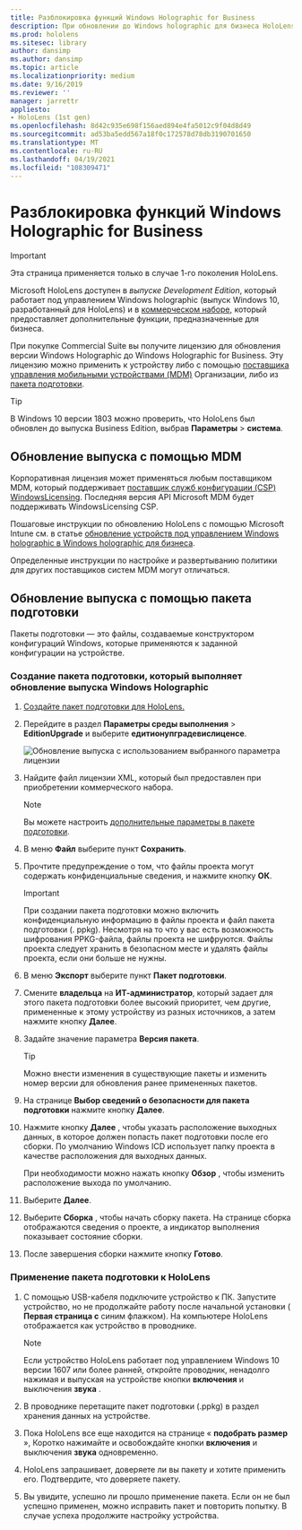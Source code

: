 ```yaml
---
title: Разблокировка функций Windows Holographic for Business
description: При обновлении до Windows holographic для бизнеса HoloLens предоставляет дополнительные функции, предназначенные для бизнеса.
ms.prod: hololens
ms.sitesec: library
author: dansimp
ms.author: dansimp
ms.topic: article
ms.localizationpriority: medium
ms.date: 9/16/2019
ms.reviewer: ''
manager: jarrettr
appliesto:
- HoloLens (1st gen)
ms.openlocfilehash: 8d42c935e698f156aed894e4fa5012c9f04d8d49
ms.sourcegitcommit: ad53ba5edd567a18f0c172578d78db3190701650
ms.translationtype: MT
ms.contentlocale: ru-RU
ms.lasthandoff: 04/19/2021
ms.locfileid: "108309471"
---
```

# <a name="unlock-windows-holographic-for-business-features"></a>Разблокировка функций Windows Holographic for Business

> [!IMPORTANT]
> Эта страница применяется только в случае 1-го поколения HoloLens.

Microsoft HoloLens доступен в *выпуске Development Edition*, который работает под управлением Windows holographic (выпуск Windows 10, разработанный для HoloLens) и в [коммерческом наборе](hololens-commercial-features.md), который предоставляет дополнительные функции, предназначенные для бизнеса.

При покупке Commercial Suite вы получите лицензию для обновления версии Windows Holographic до Windows Holographic for Business. Эту лицензию можно применить к устройству либо с помощью [поставщика управления мобильными устройствами (MDM)](#edition-upgrade-by-using-mdm) Организации, либо из [пакета подготовки](#edition-upgrade-by-using-a-provisioning-package).

> [!TIP]
> В Windows 10 версии 1803 можно проверить, что HoloLens был обновлен до выпуска Business Edition, выбрав **Параметры**  >  **система**.

## <a name="edition-upgrade-by-using-mdm"></a>Обновление выпуска с помощью MDM

Корпоративная лицензия может применяться любым поставщиком MDM, который поддерживает [поставщик служб конфигурации (CSP) WindowsLicensing](https://msdn.microsoft.com/library/windows/hardware/dn904983.aspx). Последняя версия API Microsoft MDM будет поддерживать WindowsLicensing CSP.

Пошаговые инструкции по обновлению HoloLens с помощью Microsoft Intune см. в статье [обновление устройств под управлением Windows holographic в Windows holographic для бизнеса](https://docs.microsoft.com/intune/holographic-upgrade).

 Определенные инструкции по настройке и развертыванию политики для других поставщиков систем MDM могут отличаться.

## <a name="edition-upgrade-by-using-a-provisioning-package"></a>Обновление выпуска с помощью пакета подготовки

Пакеты подготовки — это файлы, создаваемые конструктором конфигураций Windows, которые применяются к заданной конфигурации на устройстве.

### <a name="create-a-provisioning-package-that-upgrades-the-windows-holographic-edition"></a>Создание пакета подготовки, который выполняет обновление выпуска Windows Holographic

1. [Создайте пакет подготовки для HoloLens.](hololens-provisioning.md)
1. Перейдите в раздел **Параметры среды выполнения**  >  **EditionUpgrade** и выберите **едитионупградевислиценсе**.

    ![Обновление выпуска с использованием выбранного параметра лицензии](images/icd1.png)

1. Найдите файл лицензии XML, который был предоставлен при приобретении коммерческого набора.

    > [!NOTE]
    > Вы можете настроить [дополнительные параметры в пакете подготовки](hololens-provisioning.md).

1. В меню **Файл** выберите пункт **Сохранить**. 

1. Прочтите предупреждение о том, что файлы проекта могут содержать конфиденциальные сведения, и нажмите кнопку **ОК**.

    > [!IMPORTANT]
    > При создании пакета подготовки можно включить конфиденциальную информацию в файлы проекта и файл пакета подготовки (. ppkg). Несмотря на то что у вас есть возможность шифрования PPKG-файла, файлы проекта не шифруются. Файлы проекта следует хранить в безопасном месте и удалять файлы проекта, если они больше не нужны.

1. В меню **Экспорт** выберите пункт **Пакет подготовки**.

1. Смените **владельца** на **ИТ-администратор**, который задает для этого пакета подготовки более высокий приоритет, чем другие, примененные к этому устройству из разных источников, а затем нажмите кнопку **Далее**.

1. Задайте значение параметра **Версия пакета**.

    > [!TIP]
    > Можно внести изменения в существующие пакеты и изменить номер версии для обновления ранее примененных пакетов.

1. На странице **Выбор сведений о безопасности для пакета подготовки** нажмите кнопку **Далее**.

1. Нажмите кнопку **Далее** , чтобы указать расположение выходных данных, в которое должен попасть пакет подготовки после его сборки. По умолчанию Windows ICD использует папку проекта в качестве расположения для выходных данных.

    При необходимости можно нажать кнопку **Обзор** , чтобы изменить расположение выхода по умолчанию.

1. Выберите **Далее**.

1. Выберите **Сборка** , чтобы начать сборку пакета. На странице сборка отображаются сведения о проекте, а индикатор выполнения показывает состояние сборки.

1. После завершения сборки нажмите кнопку **Готово**.

### <a name="apply-the-provisioning-package-to-hololens"></a>Применение пакета подготовки к HoloLens

1. С помощью USB-кабеля подключите устройство к ПК. Запустите устройство, но не продолжайте работу после начальной установки ( **Первая страница с** синим флажком). На компьютере HoloLens отображается как устройство в проводнике.

    > [!NOTE]
    > Если устройство HoloLens работает под управлением Windows 10 версии 1607 или более ранней, откройте проводник, ненадолго нажимая и выпуская на устройстве кнопки **включения** и выключения **звука** .

1. В проводнике перетащите пакет подготовки (.ppkg) в раздел хранения данных на устройстве.

1. Пока HoloLens все еще находится на странице « **подобрать размер** », Коротко нажимайте и освобождайте кнопки **включения** и выключения **звука** одновременно.

1. HoloLens запрашивает, доверяете ли вы пакету и хотите применить его. Подтвердите, что доверяете пакету.

1. Вы увидите, успешно ли прошло применение пакета. Если он не был успешно применен, можно исправить пакет и повторить попытку. В случае успеха продолжите настройку устройства.
